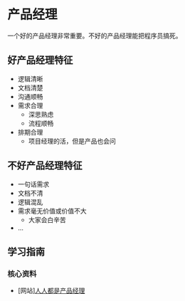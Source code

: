 # 产品经理

一个好的产品经理非常重要。不好的产品经理能把程序员搞死。

## 好产品经理特征

* 逻辑清晰
* 文档清楚
* 沟通顺畅
* 需求合理
  * 深思熟虑
  * 流程顺畅
* 排期合理
  * 项目经理的活，但是产品也会问

## 不好产品经理特征

* 一句话需求
* 文档不清
* 逻辑混乱
* 需求毫无价值或价值不大
  * 大家会白辛苦
* ...

## 学习指南

### 核心资料

* [网站][人人都是产品经理](http://www.woshipm.com)
